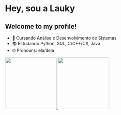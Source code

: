 # Hey, sou a Lauky
## Welcome to my profile!

- 🌱 Cursando Análise e Desenvolvimento de Sistemas
- 📚 Estudando Python, SQL, C/C++/C#, Java
- 🤓 Pronouns: ela/dela



<div>
  <a href="https://github.com/Laukets">
  <img height="170em" src="https://github-readme-stats.vercel.app/api?username=Laukets&show_icons=true&theme=cobalt&include_all_commits=true&count_private=true"/>
  <img height="170em" src="https://github-readme-stats.vercel.app/api/top-langs/?username=Laukets&layout=compact&langs_count=7&theme=cobalt"/>
</div>

